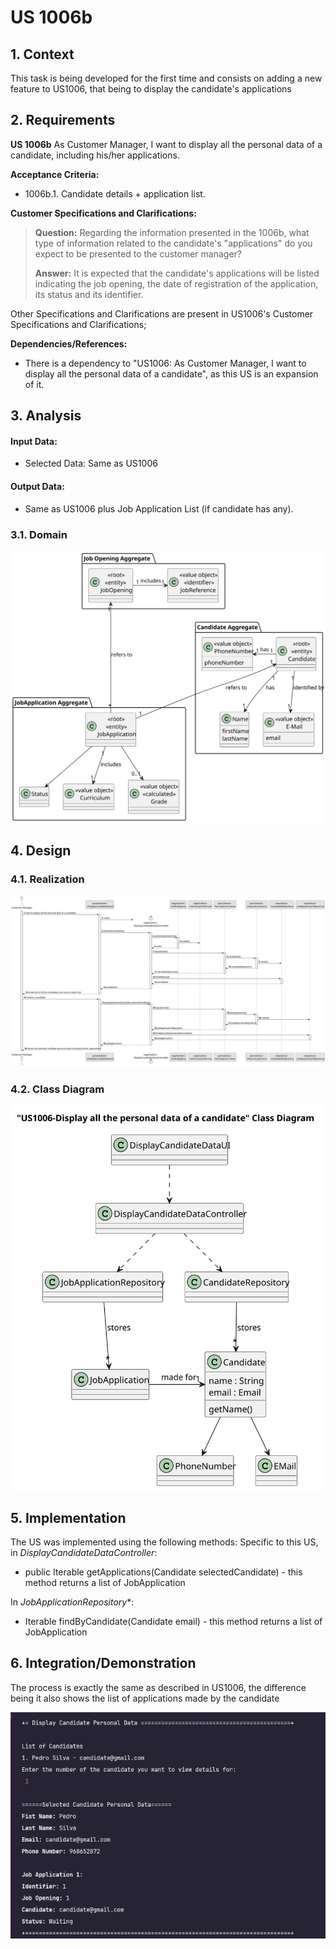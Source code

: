 # US 1006b


## 1. Context

[//]: # (*Explain the context for this task. It is the first time the task is assigned to be developed or this tasks was incomplete in a previous sprint and is to be completed in this sprint? Are we fixing some bug?*)
This task is being developed for the first time and consists on adding a new feature to US1006, that being to display the candidate's applications

## 2. Requirements

[//]: # (*In this section you should present the functionality that is being developed, how do you understand it, as well as possible correlations to other requirements &#40;i.e., dependencies&#41;. You should also add acceptance criteria.*)

**US 1006b**  As Customer Manager, I want to display all the personal data of a candidate, including his/her applications.

**Acceptance Criteria:**

- 1006b.1. Candidate details + application list.

**Customer Specifications and Clarifications:**
> **Question:** Regarding the information presented in the 1006b, what type of information related to the candidate's "applications" do you expect to be presented to the customer manager?
>
> **Answer:** It is expected that the candidate's applications will be listed indicating the job opening, the date of registration of the application, its status and its identifier.

Other Specifications and Clarifications are present in US1006's Customer Specifications and Clarifications;

**Dependencies/References:**

* There is a dependency to "US1006: As Customer Manager, I want to display all the personal data of a candidate", as this US is an expansion of it.

## 3. Analysis

[//]: # (*In this section, the team should report the study/analysis/comparison that was done in order to take the best design decisions for the requirement. This section should also include supporting diagrams/artifacts &#40;such as domain model; use case diagrams, etc.&#41;,*)

#### Input Data:
- Selected Data: Same as US1006

#### Output Data:
- Same as US1006 plus Job Application List (if candidate has any).

### 3.1. Domain

![subdomainmodel](us1006b_sub_domain_model.svg "A Sub Domain Model")



## 4. Design

[//]: # (*In this section, the team should present the solution design that was adopted to solve the requirement. This should include, at least, a diagram of the realization of the functionality &#40;e.g., sequence diagram&#41;, a class diagram &#40;presenting the classes that support the functionality&#41;, the identification and rational behind the applied design patterns and the specification of the main tests used to validate the functionality.*)

### 4.1. Realization

![sequence diagram](us1006_sequence_diagram.svg "A Sequence Diagram")

### 4.2. Class Diagram

![a class diagram](class-diagram-01.svg "A Class Diagram")


## 5. Implementation

The US was implemented using the following methods:
Specific to this US, in *DisplayCandidateDataController*:
- public Iterable<JobApplication> getApplications(Candidate selectedCandidate) - this method returns a list of JobApplication

In *JobApplicationRepository**:
- Iterable<JobApplication> findByCandidate(Candidate email) - this method returns a list of JobApplication

## 6. Integration/Demonstration

[//]: # (*In this section the team should describe the efforts realized in order to integrate this functionality with the other parts/components of the system*)
[//]: # ()
[//]: # (*It is also important to explain any scripts or instructions required to execute and demonstrate this functionality*)

The process is exactly the same as described in US1006, the difference being it also shows the list of applications made by the candidate

![img_1.png](img_1.png)

[//]: # (## 7. Observations)

[//]: # ()
[//]: # (*This section should be used to include any content that does not fit any of the previous sections.*)

[//]: # ()
[//]: # (*The team should present here, for instance, a critical perspective on the developed work including the analysis of alternative solutions or related works*)

[//]: # ()
[//]: # (*The team should include in this section statements/references regarding third party works that were used in the development this work.*)